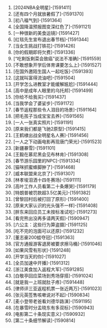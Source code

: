 
1. [2024NBA全明星]-[1591411]
1. [还有四个月就放暑假了]-[1591370]
1. [初八福气到]-[1591364]
1. [全国降温预报图变深红色了]-[1591121]
1. [一种很新的美食运镜]-[1591427]
1. [红毯先生宣布退出春节档]-[1591344]
1. [当女生挑战打铁花]-[1591426]
1. [你的假期即将欠费]-[1591336]
1. [“吃剩饭剩菜会致癌”说法不准确]-[1591559]
1. [不敢想象开学后体育课要怎么上]-[1591527]
1. [在国外邀陌生国人一起吃饭]-[1591393]
1. [这就叫富得流油吧]-[1591504]
1. [开学怎么进教室才能缓解尴尬]-[1591444]
1. [高中是成年人眼里的乌托邦]-[1591499]
1. [你给不给我买]-[1591437]
1. [当我学会了婆娑步]-[1591172]
1. [春节返程那些令人泪目的场景]-[1591164]
1. [把毛孩子当成宝宝去养]-[1591565]
1. [一人一张真实照片]-[1591191]
1. [原来我们都是飞驰2原型]-[1591415]
1. [王鹤棣出战全明星名人赛]-[1591456]
1. [一人之下动画电影再现唐门荣光]-[1591523]
1. [新疆暴雪]-[1591101]
1. [王毅在慕尼黑会见布林肯]-[1591308]
1. [春节游乐园里的NPC]-[1591334]
1. [猫咪抓蜜蜂脚肿了]-[1591468]
1. [威本联盟来北京了]-[1591307]
1. [林孝埈泪洒十四冬赛场]-[1591111]
1. [高叶工作人员看第二十条爆哭]-[1591179]
1. [特朗普被罚款超3.5亿美元]-[1591382]
1. [曾黎回村后被打回了原形]-[1591400]
1. [原来大家认识的光头强不一样]-[1591408]
1. [胖东来回应员工未按标准试吃]-[1591273]
1. [看完熊出没再多请两天假]-[1590947]
1. [六公主：这些行为算盗摄]-[1591125]
1. [吃不完的泡面可以还原]-[1591232]
1. [董志豪200蛙夺冠]-[1591363]
1. [官方通报游客退房被要求擦马桶]-[1591046]
1. [如果风雪有形状]-[1591248]
1. [开学当天的你]-[1591027]
1. [全员加速中开播]-[1591312]
1. [浙江美食加入返程大军]-[1591285]
1. [白敬亭回应菜场到秀场穿搭]-[1591024]
1. [就是我一上班就肚子疼]-[1591448]
1. [律师评三亚返程机票一张近两万]-[1591023]
1. [张元英签售咳嗽说对不起]-[1590834]
1. [麦小登带老爸看刘德华路演]-[1591195]
1. [在暴雪时分孟晓东有多双标]-[1590943]
1. [电影第二十条现实意义]-[1590932]
1. [第二十条细节解读]-[1590814]
